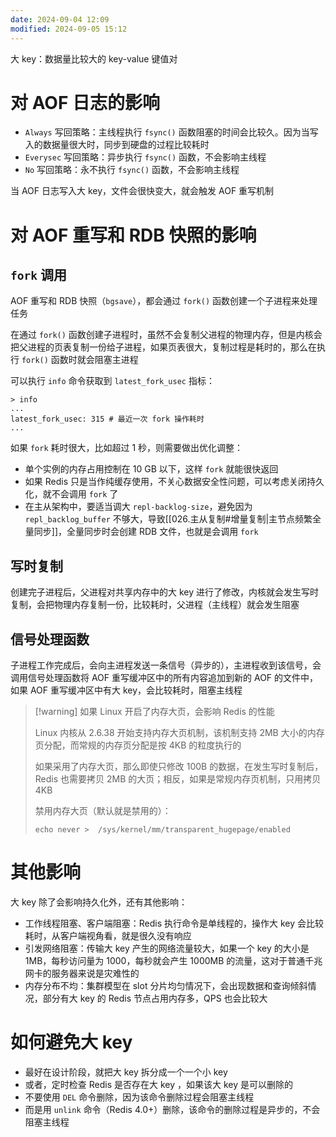 ```yaml
---
date: 2024-09-04 12:09
modified: 2024-09-05 15:12
---
```


大 key：数据量比较大的 key-value 键值对

# 对 AOF 日志的影响

- `Always` 写回策略：主线程执行 `fsync()` 函数阻塞的时间会比较久。因为当写入的数据量很大时，同步到硬盘的过程比较耗时
- `Everysec` 写回策略：异步执行 `fsync()` 函数，不会影响主线程
- `No` 写回策略：永不执行 `fsync()` 函数，不会影响主线程

当 AOF 日志写入大 key，文件会很快变大，就会触发 AOF 重写机制

# 对 AOF 重写和 RDB 快照的影响

## `fork` 调用

AOF 重写和 RDB 快照（`bgsave`），都会通过 `fork()` 函数创建一个子进程来处理任务

在通过 `fork()` 函数创建子进程时，虽然不会复制父进程的物理内存，但是内核会把父进程的页表复制一份给子进程，如果页表很大，复制过程是耗时的，那么在执行 `fork()` 函数时就会阻塞主进程

可以执行 `info` 命令获取到 `latest_fork_usec` 指标：

```shell
> info
...
latest_fork_usec: 315 # 最近一次 fork 操作耗时
...
```

如果 `fork` 耗时很大，比如超过 1 秒，则需要做出优化调整：

- 单个实例的内存占用控制在 10 GB 以下，这样 `fork` 就能很快返回
- 如果 Redis 只是当作纯缓存使用，不关心数据安全性问题，可以考虑关闭持久化，就不会调用 `fork` 了
- 在主从架构中，要适当调大 `repl-backlog-size`，避免因为 `repl_backlog_buffer` 不够大，导致[[026.主从复制#增量复制|主节点频繁全量同步]]，全量同步时会创建 RDB 文件，也就是会调用 `fork`

## 写时复制

创建完子进程后，父进程对共享内存中的大 key 进行了修改，内核就会发生写时复制，会把物理内存复制一份，比较耗时，父进程（主线程）就会发生阻塞

## 信号处理函数

子进程工作完成后，会向主进程发送一条信号（异步的），主进程收到该信号，会调用信号处理函数将 AOF 重写缓冲区中的所有内容追加到新的 AOF 的文件中，如果 AOF 重写缓冲区中有大 key，会比较耗时，阻塞主线程

> [!warning] 如果 Linux 开启了内存大页，会影响 Redis 的性能
> 
> Linux 内核从 2.6.38 开始支持内存大页机制，该机制支持 2MB 大小的内存页分配，而常规的内存页分配是按 4KB 的粒度执行的
> 
> 如果采用了内存大页，那么即使只修改 100B 的数据，在发生写时复制后，Redis 也需要拷贝 2MB 的大页；相反，如果是常规内存页机制，只用拷贝 4KB
> 
> 禁用内存大页（默认就是禁用的）：
> 
> ```shell
> echo never >  /sys/kernel/mm/transparent_hugepage/enabled
> ```

# 其他影响

大 key 除了会影响持久化外，还有其他影响：

- 工作线程阻塞、客户端阻塞：Redis 执行命令是单线程的，操作大 key 会比较耗时，从客户端视角看，就是很久没有响应
- 引发网络阻塞：传输大 key 产生的网络流量较大，如果一个 key 的大小是 1MB，每秒访问量为 1000，每秒就会产生 1000MB 的流量，这对于普通千兆网卡的服务器来说是灾难性的
- 内存分布不均：集群模型在 slot 分片均匀情况下，会出现数据和查询倾斜情况，部分有大 key 的 Redis 节点占用内存多，QPS 也会比较大

# 如何避免大 key

- 最好在设计阶段，就把大 key 拆分成一个一个小 key
- 或者，定时检查 Redis 是否存在大 key ，如果该大 key 是可以删除的
- 不要使用 `DEL` 命令删除，因为该命令删除过程会阻塞主线程
- 而是用 `unlink` 命令（Redis 4.0+）删除，该命令的删除过程是异步的，不会阻塞主线程
